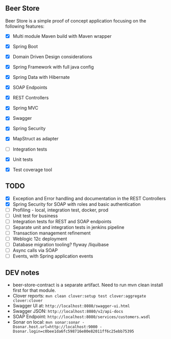 ## Beer Store
Beer Store is a simple proof of concept application focusing on the following features:

 - [x] Multi module Maven build with Maven wrapper
 - [x] Spring Boot
 - [x] Domain Driven Design considerations
 - [x] Spring Framework with full java config
 - [x] Spring Data with Hibernate
 - [x] SOAP Endpoints
 - [x] REST Controllers
 - [x] Spring MVC
 - [x] Swagger
 - [x] Spring Security
 - [x] MapStruct as adapter
 - [ ] Integration tests
 - [x] Unit tests
 - [x] Test coverage tool   
 

## TODO

 - [x] Exception and Error handling and documentation in the REST Controllers
 - [x] Spring Security for SOAP with roles and basic authentication
 - [ ] Profiling - local, integration test, docker, prod
 - [ ] Unit test for business
 - [ ] Integration tests for REST and SOAP endpoints
 - [ ] Separate unit and integration tests in jenkins pipeline
 - [ ] Transaction management refinement
 - [ ] Weblogic 12c deployment
 - [ ] Database migration tooling? flyway /liquibase
 - [ ] Async calls via SOAP
 - [ ] Events, with Spring application events

## DEV notes
- beer-store-contract is a separate artifact. Need to run mvn clean install first for that module.
- Clover reports: `mvn clean clover:setup test clover:aggregate clover:clover`
- Swagger UI at: `http://localhost:8080/swagger-ui.html`
- Swagger JSON: `http://localhost:8080/v2/api-docs`
- SOAP Endpoint: `http://localhost:8080/services/customers.wsdl`
- Sonar on local: `mvn sonar:sonar -Dsonar.host.url=http://localhost:9000 -Dsonar.login=c0bee1da6fc598716e80e82011ff6c25ebb75395`